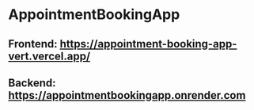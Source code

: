 # AppointmentBookingApp
## Frontend: https://appointment-booking-app-vert.vercel.app/
## Backend: https://appointmentbookingapp.onrender.com
